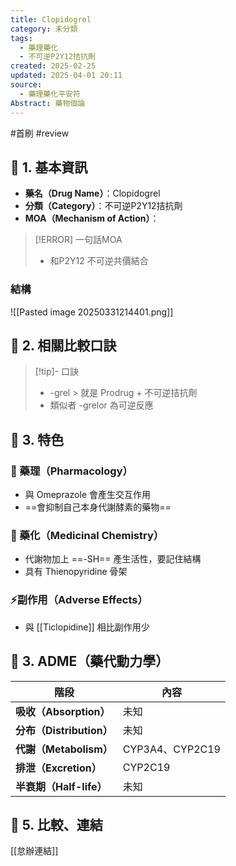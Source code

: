 ```yaml
---
title: Clopidogrel
category: 未分類
tags:
  - 藥理藥化
  - 不可逆P2Y12拮抗劑
created: 2025-02-25
updated: 2025-04-01 20:11
source:
  - 藥理藥化平安符
Abstract: 藥物個論
---
```

#首刷 #review 
## 🔹 1. 基本資訊
- **藥名（Drug Name）**：Clopidogrel
- **分類（Category）**：不可逆P2Y12拮抗劑
- **MOA（Mechanism of Action）**：
> [!ERROR] 一句話MOA
> - 和P2Y12 不可逆共價結合


### 結構
![[Pasted image 20250331214401.png]]

## 🔹 2. 相關比較口訣
> [!tip]- 口訣
> - -grel > 就是 Prodrug + 不可逆拮抗劑
> - 類似者 -grelor 為可逆反應

## 🔹 3. 特色
### 🧪 藥理（Pharmacology）


- 與 Omeprazole 會產生交互作用
- ==會抑制自己本身代謝酵素的藥物==

### 🧬 藥化（Medicinal Chemistry）

- 代謝物加上 ==-SH== 產生活性，要記住結構
- 具有 Thienopyridine 骨架

### ⚡副作用（Adverse Effects）
- 與 [[Ticlopidine]] 相比副作用少


## 🔹 3. ADME（藥代動力學）
| 階段                   | 內容             |
| -------------------- | -------------- |
| **吸收（Absorption）**   | 未知             |
| **分布（Distribution）** | 未知             |
| **代謝（Metabolism）**   | CYP3A4、CYP2C19 |
| **排泄（Excretion）**    | CYP2C19        |
| **半衰期（Half-life）**   | 未知             |
## 🔹 5. 比較、連結

[[怠辦連結]]